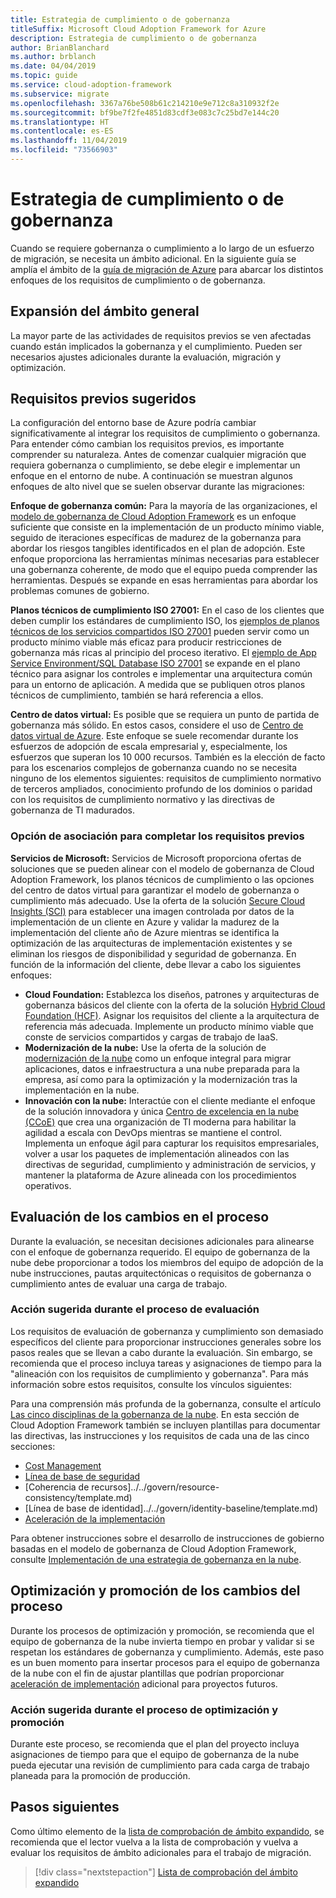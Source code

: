 ```yaml
---
title: Estrategia de cumplimiento o de gobernanza
titleSuffix: Microsoft Cloud Adoption Framework for Azure
description: Estrategia de cumplimiento o de gobernanza
author: BrianBlanchard
ms.author: brblanch
ms.date: 04/04/2019
ms.topic: guide
ms.service: cloud-adoption-framework
ms.subservice: migrate
ms.openlocfilehash: 3367a76be508b61c214210e9e712c8a310932f2e
ms.sourcegitcommit: bf9be7f2fe4851d83cdf3e083c7c25bd7e144c20
ms.translationtype: HT
ms.contentlocale: es-ES
ms.lasthandoff: 11/04/2019
ms.locfileid: "73566903"
---
```

# <a name="governance-or-compliance-strategy"></a>Estrategia de cumplimiento o de gobernanza

Cuando se requiere gobernanza o cumplimiento a lo largo de un esfuerzo de migración, se necesita un ámbito adicional. En la siguiente guía se amplía el ámbito de la [guía de migración de Azure](../azure-migration-guide/index.md) para abarcar los distintos enfoques de los requisitos de cumplimiento o de gobernanza.

## <a name="general-scope-expansion"></a>Expansión del ámbito general

La mayor parte de las actividades de requisitos previos se ven afectadas cuando están implicados la gobernanza y el cumplimiento. Pueden ser necesarios ajustes adicionales durante la evaluación, migración y optimización.

## <a name="suggested-prerequisites"></a>Requisitos previos sugeridos

La configuración del entorno base de Azure podría cambiar significativamente al integrar los requisitos de cumplimiento o gobernanza. Para entender cómo cambian los requisitos previos, es importante comprender su naturaleza. Antes de comenzar cualquier migración que requiera gobernanza o cumplimiento, se debe elegir e implementar un enfoque en el entorno de nube. A continuación se muestran algunos enfoques de alto nivel que se suelen observar durante las migraciones:

**Enfoque de gobernanza común:** Para la mayoría de las organizaciones, el [modelo de gobernanza de Cloud Adoption Framework](../../govern/guides/index.md) es un enfoque suficiente que consiste en la implementación de un producto mínimo viable, seguido de iteraciones específicas de madurez de la gobernanza para abordar los riesgos tangibles identificados en el plan de adopción. Este enfoque proporciona las herramientas mínimas necesarias para establecer una gobernanza coherente, de modo que el equipo pueda comprender las herramientas. Después se expande en esas herramientas para abordar los problemas comunes de gobierno.

**Planos técnicos de cumplimiento ISO 27001:** En el caso de los clientes que deben cumplir los estándares de cumplimiento ISO, los [ejemplos de planos técnicos de los servicios compartidos ISO 27001](https://docs.microsoft.com/azure/governance/blueprints/samples/iso27001-shared/index) pueden servir como un producto mínimo viable más eficaz para producir restricciones de gobernanza más ricas al principio del proceso iterativo. El [ejemplo de App Service Environment/SQL Database ISO 27001](https://docs.microsoft.com/azure/governance/blueprints/samples/iso27001-ase-sql-workload) se expande en el plano técnico para asignar los controles e implementar una arquitectura común para un entorno de aplicación. A medida que se publiquen otros planos técnicos de cumplimiento, también se hará referencia a ellos.

**Centro de datos virtual:** Es posible que se requiera un punto de partida de gobernanza más sólido. En estos casos, considere el uso de [Centro de datos virtual de Azure](../../reference/vdc.md). Este enfoque se suele recomendar durante los esfuerzos de adopción de escala empresarial y, especialmente, los esfuerzos que superan los 10 000 recursos. También es la elección de facto para los escenarios complejos de gobernanza cuando no se necesita ninguno de los elementos siguientes: requisitos de cumplimiento normativo de terceros ampliados, conocimiento profundo de los dominios o paridad con los requisitos de cumplimiento normativo y las directivas de gobernanza de TI madurados.

### <a name="partnership-option-to-complete-prerequisites"></a>Opción de asociación para completar los requisitos previos

**Servicios de Microsoft:** Servicios de Microsoft proporciona ofertas de soluciones que se pueden alinear con el modelo de gobernanza de Cloud Adoption Framework, los planos técnicos de cumplimiento o las opciones del centro de datos virtual para garantizar el modelo de gobernanza o cumplimiento más adecuado. Use la oferta de la solución [Secure Cloud Insights (SCI)](https://download.microsoft.com/download/C/7/C/C7CEA89D-7BDB-4E08-B998-737C13107361/Secure_Cloud_Insights_Datasheet_EN_US.pdf) para establecer una imagen controlada por datos de la implementación de un cliente en Azure y validar la madurez de la implementación del cliente año de Azure mientras se identifica la optimización de las arquitecturas de implementación existentes y se eliminan los riesgos de disponibilidad y seguridad de gobernanza. En función de la información del cliente, debe llevar a cabo los siguientes enfoques:

- **Cloud Foundation:** Establezca los diseños, patrones y arquitecturas de gobernanza básicos del cliente con la oferta de la solución [Hybrid Cloud Foundation (HCF)](https://download.microsoft.com/download/D/8/7/D872DFD0-1C46-4145-95E4-B5EAB2958B96/Hybrid_Cloud_Foundation_Datasheet_EN_US.pdf). Asignar los requisitos del cliente a la arquitectura de referencia más adecuada. Implemente un producto mínimo viable que conste de servicios compartidos y cargas de trabajo de IaaS.
- **Modernización de la nube:** Use la oferta de la solución de [modernización de la nube](https://download.microsoft.com/download/3/7/3/373F90E3-8568-44F3-B096-CD9C1CD28AB7/Cloud_Modernization_Datasheet_EN_US.pdf) como un enfoque integral para migrar aplicaciones, datos e infraestructura a una nube preparada para la empresa, así como para la optimización y la modernización tras la implementación en la nube.
- **Innovación con la nube:** Interactúe con el cliente mediante el enfoque de la solución innovadora y única [Centro de excelencia en la nube (CCoE)](https://download.microsoft.com/download/F/8/B/F8BBE4BD-E5F8-4DFB-82F7-C0A4E17051BB/Cloud_Center_of_Excellence_Datasheet_EN_US.pdf) que crea una organización de TI moderna para habilitar la agilidad a escala con DevOps mientras se mantiene el control. Implementa un enfoque ágil para capturar los requisitos empresariales, volver a usar los paquetes de implementación alineados con las directivas de seguridad, cumplimiento y administración de servicios, y mantener la plataforma de Azure alineada con los procedimientos operativos.

## <a name="assess-process-changes"></a>Evaluación de los cambios en el proceso

Durante la evaluación, se necesitan decisiones adicionales para alinearse con el enfoque de gobernanza requerido. El equipo de gobernanza de la nube debe proporcionar a todos los miembros del equipo de adopción de la nube instrucciones, pautas arquitectónicas o requisitos de gobernanza o cumplimiento antes de evaluar una carga de trabajo.

### <a name="suggested-action-during-the-assess-process"></a>Acción sugerida durante el proceso de evaluación

Los requisitos de evaluación de gobernanza y cumplimiento son demasiado específicos del cliente para proporcionar instrucciones generales sobre los pasos reales que se llevan a cabo durante la evaluación. Sin embargo, se recomienda que el proceso incluya tareas y asignaciones de tiempo para la "alineación con los requisitos de cumplimiento y gobernanza". Para más información sobre estos requisitos, consulte los vínculos siguientes:

Para una comprensión más profunda de la gobernanza, consulte el artículo [Las cinco disciplinas de la gobernanza de la nube](../../govern/governance-disciplines.md). En esta sección de Cloud Adoption Framework también se incluyen plantillas para documentar las directivas, las instrucciones y los requisitos de cada una de las cinco secciones:

- [Cost Management](../../govern/cost-management/template.md)
- [Línea de base de seguridad](../../govern/security-baseline/template.md)
- [Coherencia de recursos]../../govern/resource-consistency/template.md)
- [Línea de base de identidad]../../govern/identity-baseline/template.md)
- [Aceleración de la implementación](../../govern/deployment-acceleration/template.md)

Para obtener instrucciones sobre el desarrollo de instrucciones de gobierno basadas en el modelo de gobernanza de Cloud Adoption Framework, consulte [Implementación de una estrategia de gobernanza en la nube](../../govern/corporate-policy.md).

## <a name="optimize-and-promote-process-changes"></a>Optimización y promoción de los cambios del proceso

Durante los procesos de optimización y promoción, se recomienda que el equipo de gobernanza de la nube invierta tiempo en probar y validar si se respetan los estándares de gobernanza y cumplimiento. Además, este paso es un buen momento para insertar procesos para el equipo de gobernanza de la nube con el fin de ajustar plantillas que podrían proporcionar [aceleración de implementación](../../govern/deployment-acceleration/index.md) adicional para proyectos futuros.

### <a name="suggested-action-during-the-optimize-and-promote-process"></a>Acción sugerida durante el proceso de optimización y promoción

Durante este proceso, se recomienda que el plan del proyecto incluya asignaciones de tiempo para que el equipo de gobernanza de la nube pueda ejecutar una revisión de cumplimiento para cada carga de trabajo planeada para la promoción de producción.

## <a name="next-steps"></a>Pasos siguientes

Como último elemento de la [lista de comprobación de ámbito expandido](./index.md), se recomienda que el lector vuelva a la lista de comprobación y vuelva a evaluar los requisitos de ámbito adicionales para el trabajo de migración.

> [!div class="nextstepaction"]
> [Lista de comprobación del ámbito expandido](./index.md)
